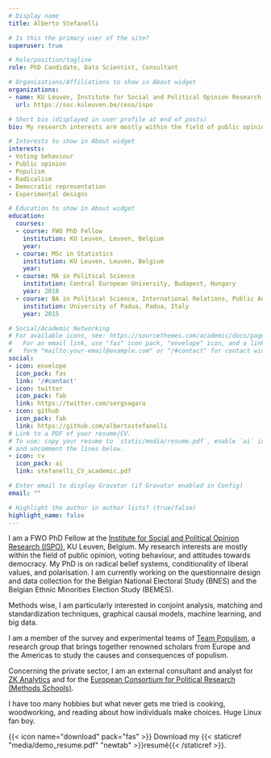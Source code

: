 ```yaml
---
# Display name
title: Alberto Stefanelli

# Is this the primary user of the site?
superuser: true

# Role/position/tagline
role: PhD Candidate, Data Scientist, Consultant

# Organizations/Affiliations to show in About widget
organizations:
- name: KU Leuven, Institute for Social and Political Opinion Research (ISPO)
  url: https://soc.kuleuven.be/ceso/ispo

# Short bio (displayed in user profile at end of posts)
bio: My research interests are mostly within the field of public opinion, voting behaviour, and attitudes towards democracy.

# Interests to show in About widget
interests:
- Voting behaviour
- Public opinion
- Populism
- Radicalism
- Democratic representation
- Experimental designs

# Education to show in About widget
education:
  courses:
  - course: FWO PhD Fellow
    institution: KU Leuven, Leuven, Belgium
    year: 
  - course: MSc in Statistics
    institution: KU Leuven, Leuven, Belgium
    year: 
  - course: MA in Political Science
    institution: Central European University, Budapest, Hungary
    year: 2018
  - course: BA in Political Science, International Relations, Public Administration
    institution: University of Padua, Padua, Italy
    year: 2015

# Social/Academic Networking
# For available icons, see: https://sourcethemes.com/academic/docs/page-builder/#icons
#   For an email link, use "fas" icon pack, "envelope" icon, and a link in the
#   form "mailto:your-email@example.com" or "/#contact" for contact widget.
social:
- icon: envelope
  icon_pack: fas
  link: '/#contact'
- icon: twitter
  icon_pack: fab
  link: https://twitter.com/sergsagara
- icon: github
  icon_pack: fab
  link: https://github.com/albertostefanelli
# Link to a PDF of your resume/CV.
# To use: copy your resume to `static/media/resume.pdf`, enable `ai` icons in `params.toml`,
# and uncomment the lines below.
- icon: cv
  icon_pack: ai
  link: stefanelli_CV_academic.pdf

# Enter email to display Gravatar (if Gravatar enabled in Config)
email: ""

# Highlight the author in author lists? (true/false)
highlight_name: false
---
```



I am a FWO PhD Fellow at the [Institute for Social and Political Opinion Research (ISPO)](https://soc.kuleuven.be/ceso/ispo), KU Leuven, Belgium. My research interests are mostly within the field of public opinion, voting behaviour, and attitudes towards democracy. My PhD is on radical belief systems, conditionality of liberal values, and polarisation. I am currently working on the questionnaire design and data collection for the Belgian National Electoral Study (BNES) and the Belgian Ethnic Minorities Election Study (BEMES).

Methods wise, I am particularly interested in conjoint analysis, matching and standardization techniques, graphical causal models, machine learning, and big data. 

I am a member of the survey and experimental teams of [Team Populism](http://www.teampopulism.com/), a research group that brings together renowned scholars from Europe and the Americas to study the causes and consequences of populism.

Concerning the private sector, I am an external consultant and analyst for [ZK Analytics](http://www.zkanalytics.com/) and for the [European Consortium for Political Research (Methods Schools)](https://ecpr.eu/Events/EventTypeDetails.aspx?EventTypeID=5). 

I have too many hobbies but what never gets me tried is cooking, woodworking, and reading about how individuals make choices. Huge Linux fan boy. 

{{< icon name="download" pack="fas" >}} Download my {{< staticref "media/demo_resume.pdf" "newtab" >}}resumé{{< /staticref >}}.
